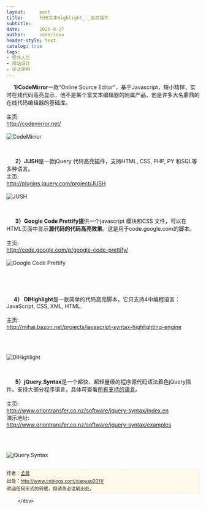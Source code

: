```yaml
---
layout:     post
title:      代码文本Highlight_-_高亮插件
subtitle:   
date:       2020-9-27
author:     coderidea
header-style: text
catalog: true
tags:
- 程序人生
- 网站设计
- 企业架构
--- 
```

<div class="postBody">
			<div id="cnblogs_post_body" class="blogpost-body"><div class="Name">    <strong> 1)CodeMirror</strong>一款“Online Source Editor”，基于Javascript，短小精悍，实时在线代码高亮显示，他不是某个富文本编辑器的附属产品，他是许多大名鼎鼎的在线代码编辑器的基础库。
<div class="tool gray"> </div>
</div>
<div>
<div class="P">
<div class="K">主页:</div>
</div>
<div class="P">
<div class="V"><a href="http://codemirror.net/">http://codemirror.net/</a></div>
</div>
<div class="P">
<div class="K"> </div>
</div>
</div>
<div class="Img"><img src="http://www.open-lib.com/attachment/2010-09-11/15-17-38a.jpg" alt="CodeMirror" /></div>
<div class="Content">
<p> </p>
<div class="Name">     <strong> 2）JUSH</strong>是一款jQuery 代码高亮插件，支持HTML, CSS, PHP, PY 和SQL等多种语言。
<div class="tool gray">主页:</div>
</div>
<div>
<div class="P">
<div class="V"><a href="http://plugins.jquery.com/project/JUSH">http://plugins.jquery.com/project/JUSH</a></div>
</div>
<div class="P">
<div class="K"> </div>
</div>
</div>
<div class="Img"><img src="http://www.open-lib.com/attachment/2010-08-17/20-34-54e.png" alt="JUSH" /></div>
<div class="Content">
<p> </p>
<div class="Name">     <strong> 3）Google Code Prettify提</strong>供一个javascript 模块和CSS 文件，可以在HTML页面中显示<strong>源代码的代码高亮效果</strong>。这是用于code.google.com的脚本。
<div class="tool gray"> </div>
</div>
<div>
<div class="P">
<div class="K">主页:</div>
</div>
<div class="P">
<div class="V"><a href="http://code.google.com/p/google-code-prettify/">http://code.google.com/p/google-code-prettify/</a></div>
</div>
<div class="P">
<div class="K"> </div>
</div>
</div>
<div class="Img"><img src="http://www.open-lib.com/attachment/2010-08-17/20-33-34d.jpg" alt="Google Code Prettify" /></div>
<div class="Content">
<p> </p>
<p> </p>
<div class="Name">    <strong> 4） DlHighlight</strong>是一款简单的代码高亮脚本，它只支持4中编程语言：JavaScript, CSS, XML, HTML.
<div class="tool gray"> </div>
</div>
<div>
<div class="P">
<div class="K">主页:</div>
</div>
<div class="P">
<div class="V"><a href="http://mihai.bazon.net/projects/javascript-syntax-highlighting-engine">http://mihai.bazon.net/projects/javascript-syntax-highlighting-engine</a></div>
</div>
<div class="P">
<div class="K"> </div>
</div>
</div>
<p> </p>
<div class="Img"><img src="http://www.open-lib.com/attachment/2010-08-17/20-29-33c.png" alt="DlHighlight" /></div>
<div class="Content">
<p> </p>
<div class="Name">     <strong> 5）jQuery.Syntax</strong>是一个超快、超轻量级的程序源代码语法着色jQuery插件。支持大部分程序语言，具体可查看<a href="http://www.oriontransfer.co.nz/software/jquery-syntax/examples"><span>所有支持的语言</span></a>。
<div class="tool gray"> </div>
</div>
<div>
<div class="P">
<div class="K">主页:</div>
</div>
<div class="P">
<div class="V"><a href="http://www.oriontransfer.co.nz/software/jquery-syntax/index.en">http://www.oriontransfer.co.nz/software/jquery-syntax/index.en</a></div>
</div>
<div class="P">
<div class="K">演示地址:</div>
<div class="V"><a href="http://www.oriontransfer.co.nz/software/jquery-syntax/examples">http://www.oriontransfer.co.nz/software/jquery-syntax/examples</a></div>
</div>
<div class="P">
<div class="K"> </div>
</div>
</div>
<p> </p>
<div class="Img"><img src="http://www.open-lib.com/attachment/2010-04-27/7-28-59a.jpg" alt="jQuery.Syntax" /></div>
</div>


<div id="ckepop"> </div>
<div>
<p id="PSignature" style="line-height:20px;background:#FFFAEA no-repeat 2% 50%;font-size:12px;border:#e0e0e0 1px dashed;">作者：<a href="http://www.cnblogs.com/xiaoyao2011/">孟晨</a> <br /> 出处：<a href="http://www.cnblogs.com/xiaoyao2011/">http://www.cnblogs.com/xiaoyao2011/</a> <br />欢迎任何形式的转载，但请务必注明出处。</p>
</div>
</div>
</div>
</div></div><div id="MySignature"></div>
<div class="clear"></div>
<div id="blog_post_info_block">
<div id="BlogPostCategory"></div>
<div id="EntryTag"></div>
<div id="blog_post_info">
</div>
<div class="clear"></div>
<div id="post_next_prev"></div>
</div>


		</div>
